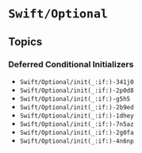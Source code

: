 # ``Swift/Optional``

## Topics

### Deferred Conditional Initializers

- ``Swift/Optional/init(_:if:)-341j0``
- ``Swift/Optional/init(_:if:)-2p0d8``
- ``Swift/Optional/init(_:if:)-g5h5``
- ``Swift/Optional/init(_:if:)-2b9ed``
- ``Swift/Optional/init(_:if:)-1dhey``
- ``Swift/Optional/init(_:if:)-7n5az``
- ``Swift/Optional/init(_:if:)-2g0fa``
- ``Swift/Optional/init(_:if:)-4n6np``
